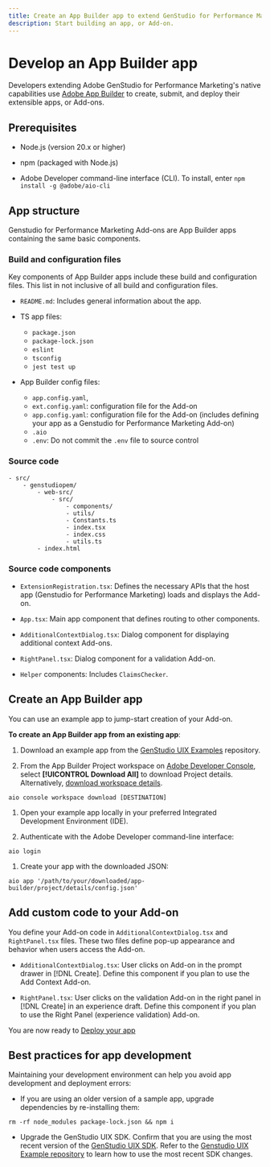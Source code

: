 ```yaml
---
title: Create an App Builder app to extend GenStudio for Performance Marketing
description: Start building an app, or Add-on.
---
```

# Develop an App Builder app

Developers extending Adobe GenStudio for Performance Marketing's native capabilities use [Adobe App Builder](https://developer.adobe.com/app-builder/) to create, submit, and deploy their extensible apps, or Add-ons.

## Prerequisites
 
* Node.js (version 20.x or higher)

* npm (packaged with Node.js)

* Adobe Developer command-line interface (CLI). To install, enter `npm install -g @adobe/aio-cli`

## App structure

Genstudio for Performance Marketing Add-ons are App Builder apps containing the same basic components.

### Build and configuration files

Key components of App Builder apps include these build and configuration files. This list in not inclusive of all build and configuration files.

* `README.md`: Includes general information about the app.

* TS app files:
  
  * `package.json`
  * `package-lock.json`
  * `eslint`
  * `tsconfig`
  * `jest test up`

* App Builder config files: 

  * `app.config.yaml`,  
  * `ext.config.yaml`: configuration file for the Add-on
  * `app.config.yaml`: configuration file for the Add-on (includes defining your app as a Genstudio for Performance Marketing Add-on)
  *  `.aio`
  * `.env`: Do not commit the `.env` file to source control

### Source code

```
- src/
    - genstudiopem/
        - web-src/
            - src/
                - components/
                - utils/
                - Constants.ts
                - index.tsx
                - index.css
                - utils.ts
        - index.html
```
 
### Source code components

* `ExtensionRegistration.tsx`: Defines the necessary APIs that the host app (Genstudio for Performance Marketing) loads and displays the Add-on.

* `App.tsx`: Main app component that defines routing to other components.

* `AdditionalContextDialog.tsx`: Dialog component for displaying additional context Add-ons.

* `RightPanel.tsx`: Dialog component for a validation Add-on.

* `Helper` components: Includes `ClaimsChecker`.

## Create an App Builder app

You can use an example app to jump-start creation of your Add-on. 

**To create an App Builder app from an existing app**:

1. Download an example app from the [GenStudio UIX Examples](https://github.com/adobe/genstudio-uix-examples) repository.

1. From the App Builder Project workspace on [Adobe Developer Console](https://developer.adobe.com/console/), select **[!UICONTROL Download All]** to download Project details. Alternatively, [download workspace details](https://github.com/adobe/aio-cli?tab=readme-ov-file#aio-console-workspace-download-destination).

  `aio console workspace download [DESTINATION]`

1. Open your example app locally in your preferred Integrated Development Environment (IDE).

1. Authenticate with the Adobe Developer command-line interface:

  `aio login` 

1. Create your app with the downloaded JSON: 

  `aio app '/path/to/your/downloaded/app-builder/project/details/config.json'`

## Add custom code to your Add-on

You define your Add-on code in `AdditionalContextDialog.tsx` and `RightPanel.tsx` files. These two files define pop-up appearance and behavior when users access the Add-on.

* `AdditionalContextDialog.tsx`: User clicks on Add-on in the prompt drawer in [!DNL Create]. Define this component if you plan to use the Add Context Add-on.

* `RightPanel.tsx`: User clicks on the validation Add-on in the right panel in [!DNL Create] in an experience draft. Define this component if you plan to use the Right Panel (experience validation) Add-on.

You are now ready to [Deploy your app](deploy-app.md)

## Best practices for app development

Maintaining your development environment can help you avoid app development and deployment errors: 

* If you are using an older version of a sample app, upgrade dependencies by re-installing them:

```
rm -rf node_modules package-lock.json && npm i
``` 
* Upgrade the GenStudio UIX SDK. Confirm that you are using the most recent version of the [GenStudio UIX SDK](https://github.com/adobe/genstudio-uix-sdk). Refer to the [Genstudio UIX Example repository](https://github.com/adobe/genstudio-uix-examples) to learn how to use the most recent SDK changes.
